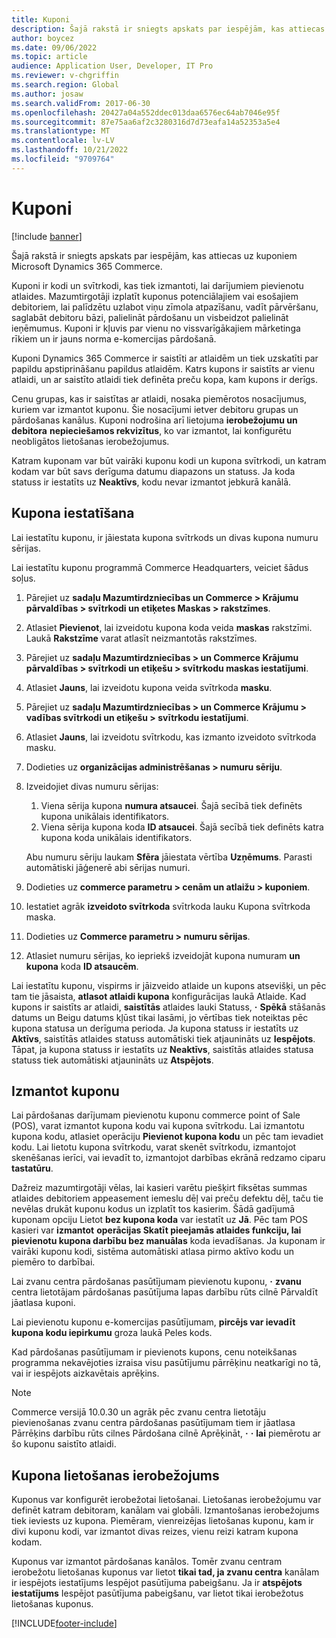 ```yaml
---
title: Kuponi
description: Šajā rakstā ir sniegts apskats par iespējām, kas attiecas uz kuponiem Microsoft Dynamics 365 Commerce.
author: boycez
ms.date: 09/06/2022
ms.topic: article
audience: Application User, Developer, IT Pro
ms.reviewer: v-chgriffin
ms.search.region: Global
ms.author: josaw
ms.search.validFrom: 2017-06-30
ms.openlocfilehash: 20427a04a552ddec013daa6576ec64ab7046e95f
ms.sourcegitcommit: 87e75aa6af2c3280316d7d73eafa14a52353a5e4
ms.translationtype: MT
ms.contentlocale: lv-LV
ms.lasthandoff: 10/21/2022
ms.locfileid: "9709764"
---
```

# <a name="coupons"></a>Kuponi

[!include [banner](../includes/banner.md)]

Šajā rakstā ir sniegts apskats par iespējām, kas attiecas uz kuponiem Microsoft Dynamics 365 Commerce.

Kuponi ir kodi un svītrkodi, kas tiek izmantoti, lai darījumiem pievienotu atlaides. Mazumtirgotāji izplatīt kuponus potenciālajiem vai esošajiem debitoriem, lai palīdzētu uzlabot viņu zīmola atpazīšanu, vadīt pārvēršanu, saglabāt debitoru bāzi, palielināt pārdošanu un visbeidzot palielināt ieņēmumus. Kuponi ir kļuvis par vienu no vissvarīgākajiem mārketinga rīkiem un ir jauns norma e-komercijas pārdošanā.

Kuponi Dynamics 365 Commerce ir saistīti ar atlaidēm un tiek uzskatīti par papildu apstiprināšanu papildus atlaidēm. Katrs kupons ir saistīts ar vienu atlaidi, un ar saistīto atlaidi tiek definēta preču kopa, kam kupons ir derīgs.

Cenu grupas, kas ir saistītas ar atlaidi, nosaka piemērotos nosacījumus, kuriem var izmantot kuponu. Šie nosacījumi ietver debitoru grupas un pārdošanas kanālus. Kuponi nodrošina arī lietojuma **ierobežojumu un debitora** **nepieciešamos rekvizītus**, ko var izmantot, lai konfigurētu neobligātos lietošanas ierobežojumus.

Katram kuponam var būt vairāki kuponu kodi un kupona svītrkodi, un katram kodam var būt savs derīguma datumu diapazons un statuss. Ja koda statuss ir iestatīts uz **Neaktīvs**, kodu nevar izmantot jebkurā kanālā.

## <a name="set-up-a-coupon"></a>Kupona iestatīšana

Lai iestatītu kuponu, ir jāiestata kupona svītrkods un divas kupona numuru sērijas.

Lai iestatītu kuponu programmā Commerce Headquarters, veiciet šādus soļus.

1. Pārejiet uz **sadaļu Mazumtirdzniecības un Commerce \> Krājumu pārvaldības \> svītrkodi un etiķetes Maskas \> rakstzīmes**.
1. Atlasiet **Pievienot**, lai izveidotu kupona koda veida **maskas** rakstzīmi. Laukā **Rakstzīme** varat atlasīt neizmantotās rakstzīmes.
1. Pārejiet uz **sadaļu Mazumtirdzniecības \> un Commerce Krājumu pārvaldības \> svītrkodi un etiķešu \> svītrkodu maskas iestatījumi**.
1. Atlasiet **Jauns**, lai izveidotu kupona veida svītrkoda **masku**.
1. Pārejiet uz **sadaļu Mazumtirdzniecības \> un Commerce Krājumu \> vadības svītrkodi un etiķešu \> svītrkodu iestatījumi**.
1. Atlasiet **Jauns**, lai izveidotu svītrkodu, kas izmanto izveidoto svītrkoda masku.
1. Dodieties uz **organizācijas administrēšanas \> numuru sēriju**.
1. Izveidojiet divas numuru sērijas:

    1. Viena sērija kupona **numura atsaucei**. Šajā secībā tiek definēts kupona unikālais identifikators.
    1. Viena sērija kupona koda **ID atsaucei**. Šajā secībā tiek definēts katra kupona koda unikālais identifikators.

    Abu numuru sēriju laukam **Sfēra** jāiestata vērtība **Uzņēmums**. Parasti automātiski jāģenerē abi sērijas numuri.

1. Dodieties uz **commerce parametru \> cenām un atlaižu \> kuponiem**.
1. Iestatiet agrāk **izveidoto svītrkoda** svītrkoda lauku Kupona svītrkoda maska.
1. Dodieties uz **Commerce parametru \> numuru sērijas**.
1. Atlasiet numuru sērijas, ko iepriekš izveidojāt kupona numuram **un kupona** koda **ID atsaucēm**.

Lai iestatītu kuponu, vispirms ir jāizveido atlaide un kupons atsevišķi, un pēc tam tie jāsaista, **atlasot atlaidi kupona** konfigurācijas laukā Atlaide. Kad kupons ir saistīts ar atlaidi, **saistītās** atlaides lauki Statuss, **·** **Spēkā** stāšanās datums un Beigu datums kļūst tikai lasāmi, jo vērtības tiek noteiktas pēc kupona statusa un derīguma perioda. Ja kupona statuss ir iestatīts uz **Aktīvs**, saistītās atlaides statuss automātiski tiek atjaunināts uz **Iespējots**. Tāpat, ja kupona statuss ir iestatīts uz **Neaktīvs**, saistītās atlaides statusa statuss tiek automātiski atjaunināts uz **Atspējots**.

## <a name="use-a-coupon"></a>Izmantot kuponu

Lai pārdošanas darījumam pievienotu kuponu commerce point of Sale (POS), varat izmantot kupona kodu vai kupona svītrkodu. Lai izmantotu kupona kodu, atlasiet operāciju **Pievienot kupona kodu** un pēc tam ievadiet kodu. Lai lietotu kupona svītrkodu, varat skenēt svītrkodu, izmantojot skenēšanas ierīci, vai ievadīt to, izmantojot darbības ekrānā redzamo ciparu **tastatūru**.

Dažreiz mazumtirgotāji vēlas, lai kasieri varētu piešķirt fiksētas summas atlaides debitoriem appeasement iemeslu dēļ vai preču defektu dēļ, taču tie nevēlas drukāt kuponu kodus un izplatīt tos kasierim. Šādā gadījumā kuponam opciju Lietot **bez kupona koda** var iestatīt uz **Jā**. Pēc tam POS kasieri var **izmantot** **operācijas Skatīt pieejamās atlaides funkciju, lai pievienotu kupona darbību bez manuālas** koda ievadīšanas. Ja kuponam ir vairāki kuponu kodi, sistēma automātiski atlasa pirmo aktīvo kodu un piemēro to darbībai.

Lai zvanu centra pārdošanas pasūtījumam pievienotu kuponu, **·** **zvanu** centra lietotājam pārdošanas pasūtījuma lapas darbību rūts cilnē Pārvaldīt jāatlasa kuponi.

Lai pievienotu kuponu e-komercijas pasūtījumam, **pircējs var ievadīt kupona kodu iepirkumu** groza laukā Peles kods.

Kad pārdošanas pasūtījumam ir pievienots kupons, cenu noteikšanas programma nekavējoties izraisa visu pasūtījumu pārrēķinu neatkarīgi no tā, vai ir iespējots aizkavētais aprēķins.

> [!NOTE]
> Commerce versijā 10.0.30 un agrāk pēc zvanu centra lietotāju pievienošanas zvanu centra pārdošanas pasūtījumam tiem ir jāatlasa Pārrēķins darbību rūts cilnes Pārdošana cilnē Aprēķināt, **·** **·** **lai** piemērotu ar šo kuponu saistīto atlaidi.

## <a name="coupon-usage-limit"></a>Kupona lietošanas ierobežojums

Kuponus var konfigurēt ierobežotai lietošanai. Lietošanas ierobežojumu var definēt katram debitoram, kanālam vai globāli. Izmantošanas ierobežojums tiek ieviests uz kupona. Piemēram, vienreizējas lietošanas kuponu, kam ir divi kuponu kodi, var izmantot divas reizes, vienu reizi katram kupona kodam.

Kuponus var izmantot pārdošanas kanālos. Tomēr zvanu centram ierobežotu lietošanas kuponus var lietot **tikai tad, ja zvanu centra** kanālam ir iespējots iestatījums Iespējot pasūtījuma pabeigšanu. Ja ir **atspējots iestatījums** Iespējot pasūtījuma pabeigšanu, var lietot tikai ierobežotus lietošanas kuponus.

[!INCLUDE[footer-include](../includes/footer-banner.md)]
